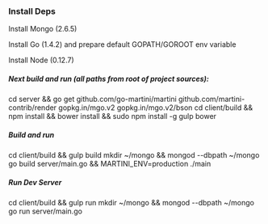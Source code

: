 ### Install Deps

Install Mongo (2.6.5)

Install Go (1.4.2) and prepare default GOPATH/GOROOT env variable

Install Node (0.12.7)

##### Next build and run (all paths from root of project sources):

  cd server && go get github.com/go-martini/martini github.com/martini-contrib/render gopkg.in/mgo.v2 gopkg.in/mgo.v2/bson
  cd client/build && npm install && bower install && sudo npm install -g gulp bower

##### Build and run

  cd client/build && gulp build
  mkdir ~/mongo && mongod --dbpath ~/mongo
  go build server/main.go && MARTINI_ENV=production ./main

##### Run Dev Server

  cd client/build && gulp run
  mkdir ~/mongo && mongod --dbpath ~/mongo
  go run server/main.go
